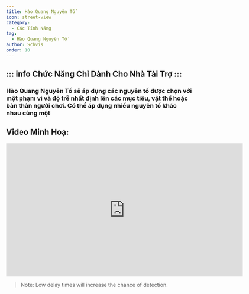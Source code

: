 ```yaml
---
title: Hào Quang Nguyên Tố
icon: street-view
category:
  - Các Tính Năng
tag:
  - Hào Quang Nguyên Tố
author: Schvis
order: 10
---
```

::: info Chức Năng Chỉ Dành Cho Nhà Tài Trợ
:::
---
### Hào Quang Nguyên Tố sẽ áp dụng các nguyên tố được chọn với một phạm vi và độ trễ nhất định lên các mục tiêu, vật thể hoặc bản thân người chơi. Có thể áp dụng nhiều nguyên tố khác nhau cùng một

## Video Minh Hoạ:

<div class="iframe-container"><iframe width="640" height="360" src="https://www.youtube.com/embed/FskTJiknOgQ?list=PL5eI1Tb64p56g27qfYk7VuFTz4FK6YrKa" title="Korepi - Elemental Aura (Sponsor)" frameborder="0" allow="accelerometer; autoplay; clipboard-write; encrypted-media; gyroscope; picture-in-picture; web-share" allowfullscreen></iframe></div>

> Note: Low delay times will increase the chance of detection.



